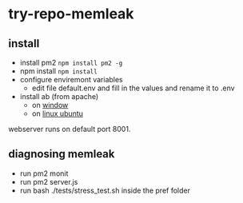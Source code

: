 # try-repo-memleak

## install

- install pm2 ```npm install pm2 -g```
- npm install ```npm install```
- configure enviremont variables 
    - edit file default.env and fill in the values and rename it to .env
- install ab (from apache)
    - on [window](http://stackoverflow.com/questions/7327099/how-to-install-apache-bench-on-windows-7)
    - on [linux ubuntu](http://www.sotechdesign.com.au/how-to-install-just-ab-apachebench-on-debian-or-ubuntu/)

webserver runs on default port 8001.

## diagnosing memleak

- run pm2 monit
- run pm2 server.js
- run bash ./tests/stress_test.sh inside the pref folder